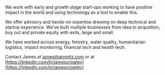 We work with early and growth stage start-ups working to have positive impact in the world and using technology as a tool to enable this.

We offer advisory and hands-on expertise drawing on deep technical and startup experience. We've built multiple businesses from idea to acqusition, buy out and private equity with exits, large and small. 

We have worked across energy, forestry, water quality, humanitarian logistics, impact monitoring, financial tech and health tech.

Contact James at [james@atomitz.com](mailto:james@atomitz.com) or at [https://linkedin.com/in/jamescrowley](https://linkedin.com/in/jamescrowley)
